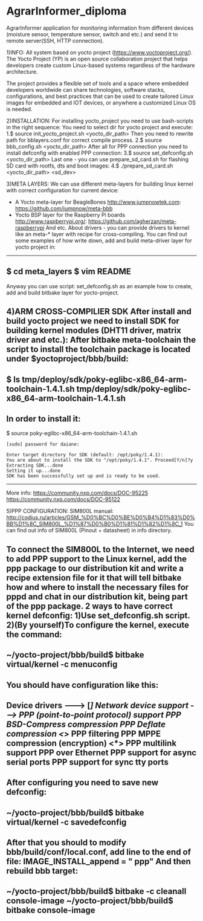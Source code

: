 # AgrarInformer_diploma
AgrarInformer application for monitoring information from
different devices (moisture sensor, temperature sensor,
switch and etc.) and send it to remote server(SSH, HTTP connection).

1)INFO:
All system based on yocto project (https://www.yoctoproject.org/).
The Yocto Project (YP) is an open source collaboration project
that helps developers create custom Linux-based systems regardless
of the hardware architecture.

The project provides a flexible set of tools and a space where
embedded developers worldwide can share technologies, software
stacks, configurations, and best practices that can be used to
create tailored Linux images for embedded and IOT devices, or
anywhere a customized Linux OS is needed.

2)INSTALLATION:
For installing yocto_project you need to use bash-scripts
in the right sequence:
    You need to select dir for yocto project and execute:
        1.$ source init_yocto_project.sh <yocto_dir_path>
    Then you need to rewrite path for bblayers.conf for correct
    compile process.
        2.$ source bbb_config.sh <yocto_dir_path>
    After all for PPP connection you need to install defconfig
    with enabled PPP connection:
        3.$ source set_defconfig.sh <yocto_dir_path>
    Last one - you can use prepare_sd_card.sh for flashing SD card
    with rootfs, dts and boot images:
        4.$ ./prepare_sd_card.sh <yocto_dir_path> <sd_dev>

3)META LAYERS:
We can use different meta-layers for building linux kernel with
correct configuration for current device:
- A Yocto meta-layer for BeagleBones http://www.jumpnowtek.com:
https://github.com/jumpnow/meta-bbb
- Yocto BSP layer for the Raspberry Pi boards http://www.raspberrypi.org/:
https://github.com/agherzan/meta-raspberrypi
And etc.
About drivers - you can provide drivers to kernel like an meta-* layer with
recipe for cross-compiling. You can find out some examples of how write down,
add and build meta-driver layer for yocto project in:
--------------------------------------------------------------
$ cd meta_layers
$ vim README
--------------------------------------------------------------
Anyway you can use script: set_defconfig.sh as an example
how to create, add and build bitbake layer for yocto-project.

4)ARM CROSS-COMPILIER SDK
After install and build yocto project we need to install SDK for building
kernel modules (DHT11 driver, matrix driver and etc.):
After bitbake meta-toolchain the script to install the
toolchain package is located under $yoctoproject/bbb/build:
--------------------------------------------------------------
$ ls tmp/deploy/sdk/poky-eglibc-x86_64-arm-toolchain-1.4.1.sh
   tmp/deploy/sdk/poky-eglibc-x86_64-arm-toolchain-1.4.1.sh
--------------------------------------------------------------
In order to install it:
--------------------------------------------------------------
$ source poky-eglibc-x86_64-arm-toolchain-1.4.1.sh

    [sudo] password for daiane:

    Enter target directory for SDK (default: /opt/poky/1.4.1):
    You are about to install the SDK to "/opt/poky/1.4.1". Proceed[Y/n]?y
    Extracting SDK...done
    Setting it up...done
    SDK has been successfully set up and is ready to be used.
--------------------------------------------------------------

More info: https://community.nxp.com/docs/DOC-95225
           https://community.nxp.com/docs/DOC-95122
 
5)PPP CONFIGURATION:
SIM800L manual:
http://codius.ru/articles/GSM_%D0%BC%D0%BE%D0%B4%D1%83%D0%BB%D1%8C_SIM800L_%D1%87%D0%B0%D1%81%D1%82%D1%8C_1
You can find out info of SIM800L (Pinout + datasheet) in info directory.

To connect the SIM800L to the Internet, we need to add PPP support to the
Linux kernel, add the ppp package to our distribution kit and write
a recipe extension file for it that will tell bitbake how and where to
install the necessary files for pppd and chat in our distribution kit,
being part of the ppp package.
2 ways to have correct kernel defconfig:
1)Use set_defconfig.sh script.
2)(By yourself)To configure the kernel, execute the command:
--------------------------------------------------------------
~/yocto-project/bbb/build$ bitbake virtual/kernel -c menuconfig
--------------------------------------------------------------
You should have configuration like this:
--------------------------------------------------------------
Device drivers --->
    [*] Network device support --->
        <M> PPP (point-to-point protocol) support
            <M> PPP BSD-Compress compression
            <M> PPP Deflate compression
            <*> PPP filtering
            <M> PPP MPPE compression (encryption)
            <*> PPP multilink support
            <M> PPP over Ethernet
            <M> PPP support for async serial ports
            <M> PPP support for sync tty ports
--------------------------------------------------------------
After configuring you need to save new defconfig:
--------------------------------------------------------------
~/yocto-project/bbb/build$ bitbake virtual/kernel -c savedefconfig
--------------------------------------------------------------
After that you should to modify bbb/build/conf/local.conf,
add line to the end of file:
IMAGE_INSTALL_append = " ppp"
And then rebuild bbb target:
--------------------------------------------------------------
~/yocto-project/bbb/build$ bitbake -c cleanall console-image
~/yocto-project/bbb/build$ bitbake console-image
--------------------------------------------------------------
